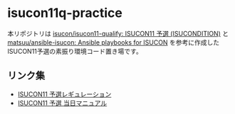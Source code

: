 # isucon11q-practice
本リポジトリは [isucon/isucon11-qualify: ISUCON11 予選 (ISUCONDITION)](https://github.com/isucon/isucon11-qualify) と [matsuu/ansible-isucon: Ansible playbooks for ISUCON](https://github.com/matsuu/ansible-isucon) を参考に作成したISUCON11予選の素振り環境コード置き場です。

## リンク集
- [ISUCON11 予選レギュレーション](https://isucon.net/archives/55854734.html)
- [ISUCON11 予選 当日マニュアル](https://github.com/isucon/isucon11-qualify/blob/main/docs/manual.md)

